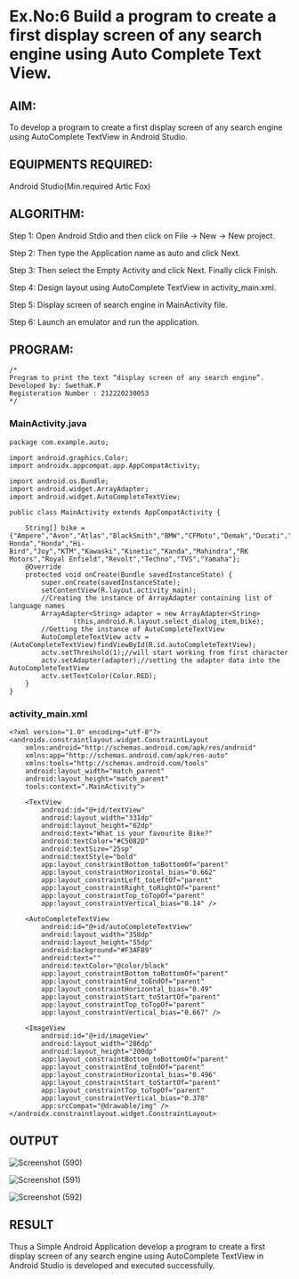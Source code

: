 # Ex.No:6 Build a program to create a first display screen of any search engine using Auto Complete Text View.
## AIM:
To develop a program to create a first display screen of any search engine using AutoComplete TextView in Android Studio.

## EQUIPMENTS REQUIRED:
Android Studio(Min.required Artic Fox)

## ALGORITHM:
Step 1: Open Android Stdio and then click on File -> New -> New project.

Step 2: Then type the Application name as auto and click Next.

Step 3: Then select the Empty Activity and click Next. Finally click Finish.

Step 4: Design layout using AutoComplete TextView in activity_main.xml.

Step 5: Display screen of search engine in MainActivity file.

Step 6: Launch an emulator and run the application.

## PROGRAM:
```
/*
Program to print the text “display screen of any search engine”.
Developed by: SwethaK.P
Registeration Number : 212220230053
*/
```

### MainActivity.java
```
package com.example.auto;

import android.graphics.Color;
import androidx.appcompat.app.AppCompatActivity;

import android.os.Bundle;
import android.widget.ArrayAdapter;
import android.widget.AutoCompleteTextView;

public class MainActivity extends AppCompatActivity {

    String[] bike ={"Ampere","Avon","Atlas","BlackSmith","BMW","CFMoto","Demak","Ducati","EBike","Evolet","GenXt","Hero","Hero Honda","Honda","Hi-Bird","Joy","KTM","Kawaski","Kinetic","Kanda","Mahindra","RK Motors","Royal Enfield","Revolt","Techno","TVS","Yamaha"};
    @Override
    protected void onCreate(Bundle savedInstanceState) {
        super.onCreate(savedInstanceState);
        setContentView(R.layout.activity_main);
        //Creating the instance of ArrayAdapter containing list of language names
        ArrayAdapter<String> adapter = new ArrayAdapter<String>
                (this,android.R.layout.select_dialog_item,bike);
        //Getting the instance of AutoCompleteTextView
        AutoCompleteTextView actv =  (AutoCompleteTextView)findViewById(R.id.autoCompleteTextView);
        actv.setThreshold(1);//will start working from first character
        actv.setAdapter(adapter);//setting the adapter data into the AutoCompleteTextView
        actv.setTextColor(Color.RED);
    }
}
```

### activity_main.xml
```
<?xml version="1.0" encoding="utf-8"?>
<androidx.constraintlayout.widget.ConstraintLayout
    xmlns:android="http://schemas.android.com/apk/res/android"
    xmlns:app="http://schemas.android.com/apk/res-auto"
    xmlns:tools="http://schemas.android.com/tools"
    android:layout_width="match_parent"
    android:layout_height="match_parent"
    tools:context=".MainActivity">

    <TextView
        android:id="@+id/textView"
        android:layout_width="331dp"
        android:layout_height="62dp"
        android:text="What is your favourite Bike?"
        android:textColor="#C5082D"
        android:textSize="25sp"
        android:textStyle="bold"
        app:layout_constraintBottom_toBottomOf="parent"
        app:layout_constraintHorizontal_bias="0.662"
        app:layout_constraintLeft_toLeftOf="parent"
        app:layout_constraintRight_toRightOf="parent"
        app:layout_constraintTop_toTopOf="parent"
        app:layout_constraintVertical_bias="0.14" />

    <AutoCompleteTextView
        android:id="@+id/autoCompleteTextView"
        android:layout_width="358dp"
        android:layout_height="55dp"
        android:background="#F3AFB9"
        android:text=""
        android:textColor="@color/black"
        app:layout_constraintBottom_toBottomOf="parent"
        app:layout_constraintEnd_toEndOf="parent"
        app:layout_constraintHorizontal_bias="0.49"
        app:layout_constraintStart_toStartOf="parent"
        app:layout_constraintTop_toTopOf="parent"
        app:layout_constraintVertical_bias="0.667" />

    <ImageView
        android:id="@+id/imageView"
        android:layout_width="286dp"
        android:layout_height="200dp"
        app:layout_constraintBottom_toBottomOf="parent"
        app:layout_constraintEnd_toEndOf="parent"
        app:layout_constraintHorizontal_bias="0.496"
        app:layout_constraintStart_toStartOf="parent"
        app:layout_constraintTop_toTopOf="parent"
        app:layout_constraintVertical_bias="0.378"
        app:srcCompat="@drawable/img" />
</androidx.constraintlayout.widget.ConstraintLayout>
```
## OUTPUT

![Screenshot (590)](https://user-images.githubusercontent.com/75235813/169639384-cdb38d6f-7b84-4724-a3f8-e67d359cc9f0.png)

![Screenshot (591)](https://user-images.githubusercontent.com/75235813/169639389-2bdd2407-1b07-4e9e-920b-04bd1c3e3522.png)

![Screenshot (592)](https://user-images.githubusercontent.com/75235813/169639397-45ca6335-99d5-4fea-b8ba-8225c87cb5c6.png)


## RESULT
Thus a Simple Android Application develop a program to create a first display screen of any search engine using AutoComplete TextView in Android Studio is developed and executed successfully.

